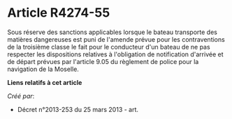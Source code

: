 # Article R4274-55

Sous réserve des sanctions applicables lorsque le bateau transporte des matières dangereuses est puni de l'amende prévue pour
les contraventions de la troisième classe le fait pour le conducteur d'un bateau de ne pas respecter les dispositions
relatives à l'obligation de notification d'arrivée et de départ prévues par l'article 9.05 du règlement de police pour la
navigation de la Moselle.

**Liens relatifs à cet article**

_Créé par_:

  - Décret n°2013-253 du 25 mars 2013 - art.
